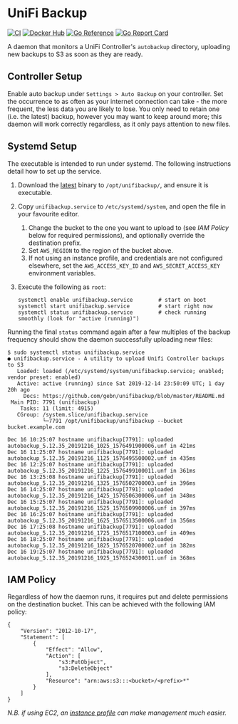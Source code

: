 # UniFi Backup

[![CI](https://github.com/gebn/unifibackup/actions/workflows/ci.yaml/badge.svg)](https://github.com/gebn/unifibackup/actions/workflows/ci.yaml)
[![Docker Hub](https://img.shields.io/docker/pulls/gebn/unifibackup.svg)](https://hub.docker.com/r/gebn/unifibackup)
[![Go Reference](https://pkg.go.dev/badge/github.com/gebn/unifibackup/v2.svg)](https://pkg.go.dev/github.com/gebn/unifibackup/v2)
[![Go Report Card](https://goreportcard.com/badge/github.com/gebn/unifibackup)](https://goreportcard.com/report/github.com/gebn/unifibackup)

A daemon that monitors a UniFi Controller's `autobackup` directory, uploading new backups to S3 as soon as they are ready.

## Controller Setup

Enable auto backup under `Settings > Auto Backup` on your controller. Set the occurrence to as often as your internet connection can take - the more frequent, the less data you are likely to lose. You only need to retain one (i.e. the latest) backup, however you may want to keep around more; this daemon will work correctly regardless, as it only pays attention to new files.

## Systemd Setup

The executable is intended to run under systemd. The following instructions detail how to set up the service.

1. Download the [latest](https://github.com/gebn/unifibackup/releases/latest) binary to `/opt/unifibackup/`, and ensure it is executable.

2. Copy `unifibackup.service` to `/etc/systemd/system`, and open the file in your favourite editor.
   1. Change the bucket to the one you want to upload to (see *IAM Policy* below for required permissions), and optionally override the destination prefix.
   2. Set `AWS_REGION` to the region of the bucket above.
   3. If not using an instance profile, and credentials are not configured elsewhere, set the `AWS_ACCESS_KEY_ID` and `AWS_SECRET_ACCESS_KEY` environment variables.

3. Execute the following as `root`:

       systemctl enable unifibackup.service        # start on boot
       systemctl start unifibackup.service         # start right now
       systemctl status unifibackup.service        # check running smoothly (look for "active (running)")

Running the final `status` command again after a few multiples of the backup frequency should show the daemon successfully uploading new files:

    $ sudo systemctl status unifibackup.service
    ● unifibackup.service - A utility to upload Unifi Controller backups to S3
       Loaded: loaded (/etc/systemd/system/unifibackup.service; enabled; vendor preset: enabled)
       Active: active (running) since Sat 2019-12-14 23:50:09 UTC; 1 day 20h ago
         Docs: https://github.com/gebn/unifibackup/blob/master/README.md
     Main PID: 7791 (unifibackup)
        Tasks: 11 (limit: 4915)
       CGroup: /system.slice/unifibackup.service
               └─7791 /opt/unifibackup/unifibackup --bucket bucket.example.com

    Dec 16 10:25:07 hostname unifibackup[7791]: uploaded autobackup_5.12.35_20191216_1025_1576491900006.unf in 421ms
    Dec 16 11:25:07 hostname unifibackup[7791]: uploaded autobackup_5.12.35_20191216_1125_1576495500002.unf in 435ms
    Dec 16 12:25:07 hostname unifibackup[7791]: uploaded autobackup_5.12.35_20191216_1225_1576499100011.unf in 361ms
    Dec 16 13:25:08 hostname unifibackup[7791]: uploaded autobackup_5.12.35_20191216_1325_1576502700003.unf in 396ms
    Dec 16 14:25:07 hostname unifibackup[7791]: uploaded autobackup_5.12.35_20191216_1425_1576506300006.unf in 348ms
    Dec 16 15:25:07 hostname unifibackup[7791]: uploaded autobackup_5.12.35_20191216_1525_1576509900006.unf in 397ms
    Dec 16 16:25:07 hostname unifibackup[7791]: uploaded autobackup_5.12.35_20191216_1625_1576513500006.unf in 356ms
    Dec 16 17:25:08 hostname unifibackup[7791]: uploaded autobackup_5.12.35_20191216_1725_1576517100003.unf in 409ms
    Dec 16 18:25:07 hostname unifibackup[7791]: uploaded autobackup_5.12.35_20191216_1825_1576520700002.unf in 382ms
    Dec 16 19:25:07 hostname unifibackup[7791]: uploaded autobackup_5.12.35_20191216_1925_1576524300011.unf in 368ms

## IAM Policy

Regardless of how the daemon runs, it requires put and delete permissions on the destination bucket. This can be achieved with the following IAM policy:

    {
        "Version": "2012-10-17",
        "Statement": [
            {
                "Effect": "Allow",
                "Action": [
                    "s3:PutObject",
                    "s3:DeleteObject"
                ],
                "Resource": "arn:aws:s3:::<bucket>/<prefix>*"
            }
        ]
    }

*N.B. if using EC2, an [instance profile](https://docs.aws.amazon.com/IAM/latest/UserGuide/id_roles_use_switch-role-ec2.html) can make management much easier.*

